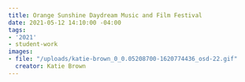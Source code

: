 ```yaml
---
title: Orange Sunshine Daydream Music and Film Festival
date: 2021-05-12 14:10:00 -04:00
tags:
- '2021'
- student-work
images:
- file: "/uploads/katie-brown_0_0.05208700-1620774436_osd-22.gif"
  creator: Katie Brown
---
```


